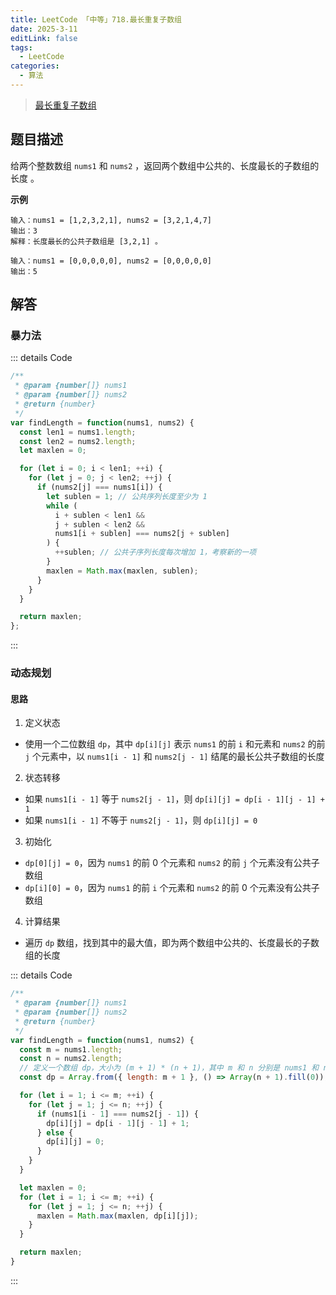 ```yaml
---
title: LeetCode 「中等」718.最长重复子数组
date: 2025-3-11
editLink: false
tags:
  - LeetCode
categories:
  - 算法
---
```


> [最长重复子数组](https://leetcode.cn/problems/maximum-length-of-repeated-subarray/description/)

## 题目描述

给两个整数数组 `nums1` 和 `nums2` ，返回两个数组中公共的、长度最长的子数组的长度 。

**示例**

```
输入：nums1 = [1,2,3,2,1], nums2 = [3,2,1,4,7]
输出：3
解释：长度最长的公共子数组是 [3,2,1] 。

输入：nums1 = [0,0,0,0,0], nums2 = [0,0,0,0,0]
输出：5
```

## 解答

### 暴力法

::: details Code
```js
/**
 * @param {number[]} nums1
 * @param {number[]} nums2
 * @return {number}
 */
var findLength = function(nums1, nums2) {
  const len1 = nums1.length;
  const len2 = nums2.length;
  let maxlen = 0;

  for (let i = 0; i < len1; ++i) {
    for (let j = 0; j < len2; ++j) {
      if (nums2[j] === nums1[i]) {
        let sublen = 1; // 公共序列长度至少为 1
        while (
          i + sublen < len1 &&
          j + sublen < len2 &&
          nums1[i + sublen] === nums2[j + sublen]
        ) {
          ++sublen; // 公共子序列长度每次增加 1，考察新的一项
        }
        maxlen = Math.max(maxlen, sublen);
      }
    }
  }

  return maxlen;
};
```
:::

### 动态规划

#### 思路

1. 定义状态
  - 使用一个二位数组 `dp`，其中 `dp[i][j]` 表示 `nums1` 的前 `i` 和元素和 `nums2` 的前 `j` 个元素中，以 `nums1[i - 1]` 和 `nums2[j - 1]` 结尾的最长公共子数组的长度
2. 状态转移
  - 如果 `nums1[i - 1]` 等于 `nums2[j - 1]`，则 `dp[i][j] = dp[i - 1][j - 1] + 1`
  - 如果 `nums1[i - 1]` 不等于 `nums2[j - 1]`，则 `dp[i][j] = 0`
3. 初始化
  - `dp[0][j] = 0`，因为 `nums1` 的前 0 个元素和 `nums2` 的前 `j` 个元素没有公共子数组
  - `dp[i][0] = 0`，因为 `nums1` 的前 `i` 个元素和 `nums2` 的前 0 个元素没有公共子数组
4. 计算结果
  - 遍历 `dp` 数组，找到其中的最大值，即为两个数组中公共的、长度最长的子数组的长度

::: details Code
```js
/**
 * @param {number[]} nums1
 * @param {number[]} nums2
 * @return {number}
 */
var findLength = function(nums1, nums2) {
  const m = nums1.length;
  const n = nums2.length;
  // 定义一个数组 dp，大小为 (m + 1) * (n + 1)，其中 m 和 n 分别是 nums1 和 nums2 的长度
  const dp = Array.from({ length: m + 1 }, () => Array(n + 1).fill(0));

  for (let i = 1; i <= m; ++i) {
    for (let j = 1; j <= n; ++j) {
      if (nums1[i - 1] === nums2[j - 1]) {
        dp[i][j] = dp[i - 1][j - 1] + 1;
      } else {
        dp[i][j] = 0;
      }
    }
  }

  let maxlen = 0;
  for (let i = 1; i <= m; ++i) {
    for (let j = 1; j <= n; ++j) {
      maxlen = Math.max(maxlen, dp[i][j]);
    }
  }

  return maxlen;
}
```
:::
